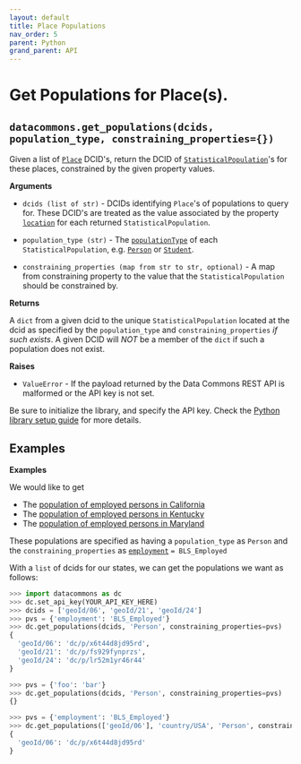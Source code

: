 ```yaml
---
layout: default
title: Place Populations
nav_order: 5
parent: Python
grand_parent: API
---
```


# Get Populations for Place(s).

## `datacommons.get_populations(dcids, population_type, constraining_properties={})`

Given a list of [`Place`](https://datacommons.org/browser/Place) DCID's,
return the DCID of
[`StatisticalPopulation`](https://datacommons.org/browser/StatisticalPopulation)'s
for these places, constrained by the given property values.

**Arguments**

*   `dcids (list of str)` - DCIDs identifying `Place`'s of populations to query for.
    These DCID's are treated as the value associated by the property
    [`location`](https://datacommons.org/browser/location) for each
    returned `StatisticalPopulation`.

*   `population_type (str)` - The [`populationType`](https://datacommons.org/browser/populationType)
    of each `StatisticalPopulation`, e.g.
    [`Person`](https://datacommons.org/browser/Person) or
    [`Student`](https://datacommons.org/browser/Student).

*   `constraining_properties (map from str to str, optional)` -
      A map from constraining property to the value that the
      `StatisticalPopulation` should be constrained by.

**Returns**

A `dict` from a given dcid to the unique `StatisticalPopulation`
located at the dcid as specified by the `population_type` and
`constraining_properties` *if such exists*. A given DCID will *NOT* be a member
of the `dict` if such a population does not exist.

**Raises**

*   `ValueError` - If the payload returned by the Data Commons REST API is malformed or the API key is not set.

Be sure to initialize the library, and specify the API key. Check the [Python library setup guide](/api/python/) for more details.

## Examples

**Examples**

We would like to get

* The [population of employed persons in California](https://datacommons.org/browser/dc/p/x6t44d8jd95rd)
* The [population of employed persons in Kentucky](https://datacommons.org/browser/dc/p/fs929fynprzs)
* The [population of employed persons in Maryland](https://datacommons.org/browser/dc/p/lr52m1yr46r44)

These populations are specified as having a
`population_type` as `Person` and the `constraining_properties`
as [`employment`](https://datacommons.org/browser/employment) `= BLS_Employed`

With a `list` of dcids for our states, we can get the populations we
want as follows:

```python
>>> import datacommons as dc
>>> dc.set_api_key(YOUR_API_KEY_HERE)
>>> dcids = ['geoId/06', 'geoId/21', 'geoId/24']
>>> pvs = {'employment': 'BLS_Employed'}
>>> dc.get_populations(dcids, 'Person', constraining_properties=pvs)
{
  'geoId/06': 'dc/p/x6t44d8jd95rd',
  'geoId/21': 'dc/p/fs929fynprzs',
  'geoId/24': 'dc/p/lr52m1yr46r44'
}
```

```python
>>> pvs = {'foo': 'bar'}
>>> dc.get_populations(dcids, 'Person', constraining_properties=pvs)
{}

>>> pvs = {'employment': 'BLS_Employed'}
>>> dc.get_populations(['geoId/06'], 'country/USA', 'Person', constraining_properties=pvs)
{
  'geoId/06': 'dc/p/x6t44d8jd95rd'
}
```